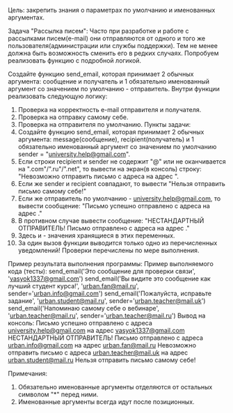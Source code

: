 Цель: закрепить знания о параметрах по умолчанию и именованных аргументах.

Задача "Рассылка писем":
Часто при разработке и работе с рассылками писем(e-mail) они отправляются от одного и того же пользователя(администрации или службы поддержки). Тем не менее должна быть возможность сменить его в редких случаях.
Попробуем реализовать функцию с подробной логикой.

Создайте функцию send_email, которая принимает 2 обычных аргумента: сообщение и получатель и 1 обязательно именованный аргумент со значением по умолчанию - отправитель.
Внутри функции реализовать следующую логику:
1. Проверка на корректность e-mail отправителя и получателя.
2. Проверка на отправку самому себе.
3. Проверка на отправителя по умолчанию.
Пункты задачи:
1. Создайте функцию send_email, которая принимает 2 обычных аргумента: message(сообщение), recipient(получатель) и 1 обязательно именованный аргумент со значением по умолчанию sender = "university.help@gmail.com".
2. Если строки recipient и sender не содержит "@" или не оканчивается на ".com"/".ru"/".net", то вывести на экран(в консоль) строку: "Невозможно отправить письмо с адреса <sender> на адрес <recipient>".
3. Если же sender и recipient совпадают, то вывести "Нельзя отправить письмо самому себе!"
4. Если же отправитель по умолчанию - university.help@gmail.com, то вывести сообщение: "Письмо успешно отправлено с адреса <sender> на адрес <recipient>."
5. В противном случае вывести сообщение: "НЕСТАНДАРТНЫЙ ОТПРАВИТЕЛЬ! Письмо отправлено с адреса <sender> на адрес <recipient>."
6. Здесь <sender> и <recipient> - значения хранящиеся в этих переменных.
7. За один вызов функции выводится только одно из перечисленных уведомлений! Проверки перечислены по мере выполнения.


Пример результата выполнения программы:
Пример выполняемого кода (тесты):
send_email('Это сообщение для проверки связи', 'vasyok1337@gmail.com')
send_email('Вы видите это сообщение как лучший студент курса!', 'urban.fan@mail.ru', sender='urban.info@gmail.com')
send_email('Пожалуйста, исправьте задание', 'urban.student@mail.ru', sender='urban.teacher@mail.uk')
send_email('Напоминаю самому себе о вебинаре', 'urban.teacher@mail.ru', sender='urban.teacher@mail.ru')
Вывод на консоль:
Письмо успешно отправлено с адреса university.help@gmail.com на адрес vasyok1337@gmail.com
НЕСТАНДАРТНЫЙ ОТПРАВИТЕЛЬ! Письмо отправлено с адреса urban.info@gmail.com на адрес urban.fan@mail.ru
Невозможно отправить письмо с адреса urban.teacher@mail.uk на адрес urban.student@mail.ru
Нельзя отправить письмо самому себе!

Примечания:
1. Обязательно именованные аргументы отделяются от остальных символом "*" перед ними.
2. Именованные аргументы всегда идут после позиционных.

